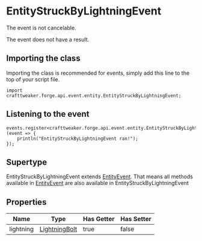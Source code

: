 # EntityStruckByLightningEvent

The event is not cancelable.

The event does not have a result.

## Importing the class

Importing the class is recommended for events, simply add this line to the top of your script file.
```zenscript
import crafttweaker.forge.api.event.entity.EntityStruckByLightningEvent;
```


## Listening to the event

```zenscript
events.register<crafttweaker.forge.api.event.entity.EntityStruckByLightningEvent>(event => {
    println("EntityStruckByLightningEvent ran!");
});
```


## Supertype

EntityStruckByLightningEvent extends [EntityEvent](/forge/api/event/entity/EntityEvent). That means all methods available in [EntityEvent](/forge/api/event/entity/EntityEvent) are also available in EntityStruckByLightningEvent

## Properties

|   Name    |                             Type                             | Has Getter | Has Setter |
|-----------|--------------------------------------------------------------|------------|------------|
| lightning | [LightningBolt](/vanilla/api/entity/type/misc/LightningBolt) | true       | false      |

